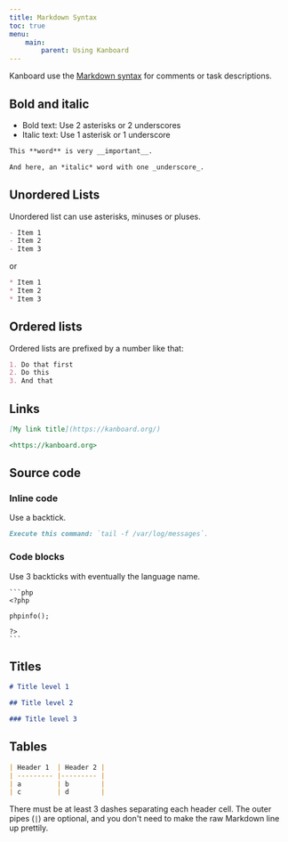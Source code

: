 ```yaml
---
title: Markdown Syntax
toc: true
menu:
    main:
        parent: Using Kanboard
---
```


Kanboard use the [Markdown syntax](http://en.wikipedia.org/wiki/Markdown) for comments or task descriptions.

Bold and italic
---------------

- Bold text: Use 2 asterisks or 2 underscores
- Italic text: Use 1 asterisk or 1 underscore

```markdown
This **word** is very __important__.

And here, an *italic* word with one _underscore_.
```

Unordered Lists
---------------

Unordered list can use asterisks, minuses or pluses.

```markdown
- Item 1
- Item 2
- Item 3
```

or

```markdown
* Item 1
* Item 2
* Item 3
```

Ordered lists
-------------

Ordered lists are prefixed by a number like that:

```markdown
1. Do that first
2. Do this
3. And that
```

Links
-----

```markdown
[My link title](https://kanboard.org/)

<https://kanboard.org>
```

Source code
-----------

### Inline code

Use a backtick.

```markdown
Execute this command: `tail -f /var/log/messages`.
```

### Code blocks

Use 3 backticks with eventually the language name.

    ```php
    <?php

    phpinfo();

    ?>
    ```

Titles
------

```markdown
# Title level 1

## Title level 2

### Title level 3
```

Tables
------

```markdown
| Header 1  | Header 2 |
| --------- |--------- |
| a         | b        |
| c         | d        |
```

There must be at least 3 dashes separating each header cell. The outer pipes (`|`) are optional, and you don't need to make the raw Markdown line up prettily.
